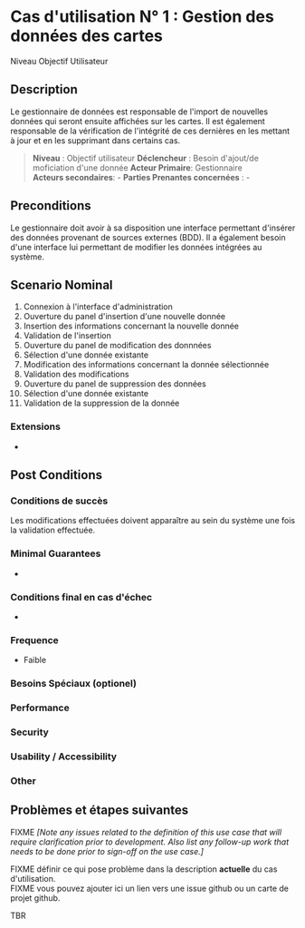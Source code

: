 # Cas d'utilisation N° 1 :  Gestion des données des cartes

Niveau Objectif Utilisateur

##	Description

Le gestionnaire de données est responsable de l'import de nouvelles données qui seront ensuite affichées sur les cartes.
Il est également responsable de la vérification de l'intégrité de ces dernières en les mettant à jour et en les supprimant dans certains cas.

> **Niveau** : Objectif utilisateur
> **Déclencheur** : Besoin d'ajout/de moficiation d'une donnée 
> **Acteur Primaire**: Gestionnaire   
> **Acteurs secondaires**: -
> **Parties Prenantes concernées** : -
  
## Preconditions

Le gestionnaire doit avoir à sa disposition une interface permettant d'insérer des données provenant de sources externes (BDD).
Il a également besoin d'une interface lui permettant de modifier les données intégrées au système.

## Scenario Nominal

1.	Connexion à l'interface d'administration
2.	Ouverture du panel d'insertion d'une nouvelle donnée
3.	Insertion des informations concernant la nouvelle donnée
4.	Validation de l'insertion
5.  Ouverture du panel de modification des donnnées
6.  Sélection d'une donnée existante
7.  Modification des informations concernant la donnée sélectionnée
8.  Validation des modifications
9.  Ouverture du panel de suppression des données
10. Sélection d'une donnée existante
11. Validation de la suppression de la donnée

###	Extensions

- 

## Post Conditions
### Conditions de succès 

Les modifications effectuées doivent apparaître au sein du système une fois la validation effectuée.

### Minimal Guarantees

-

### Conditions final en cas d'échec

-

### Frequence

- Faible

### Besoins Spéciaux (optionel)  


### Performance  
###	Security  
###	Usability / Accessibility  
###	Other  

##	Problèmes et étapes suivantes  
FIXME _[Note any issues related to the definition of this use case that will require clarification prior to development. Also list any follow-up work that needs to be done prior to sign-off on the use case.]_  

FIXME définir ce qui pose problème dans la description **actuelle** du cas d'utilisation.  
FIXME vous pouvez ajouter ici un lien vers une issue github ou un carte de projet github.

TBR
